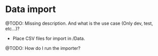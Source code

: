 # Data import
@TODO: Missing description. And what is the use case (Only dev, test, etc...)?

- Place CSV files for import in /Data.

@TODO: How do I run the importer? 